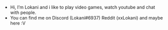 - Hi, I’m Lokani and i like to play video games, watch youtube and chat with people. 
- You can find me on Discord (Lokani#6937) Reddit (xxLokani) and maybe here :V
